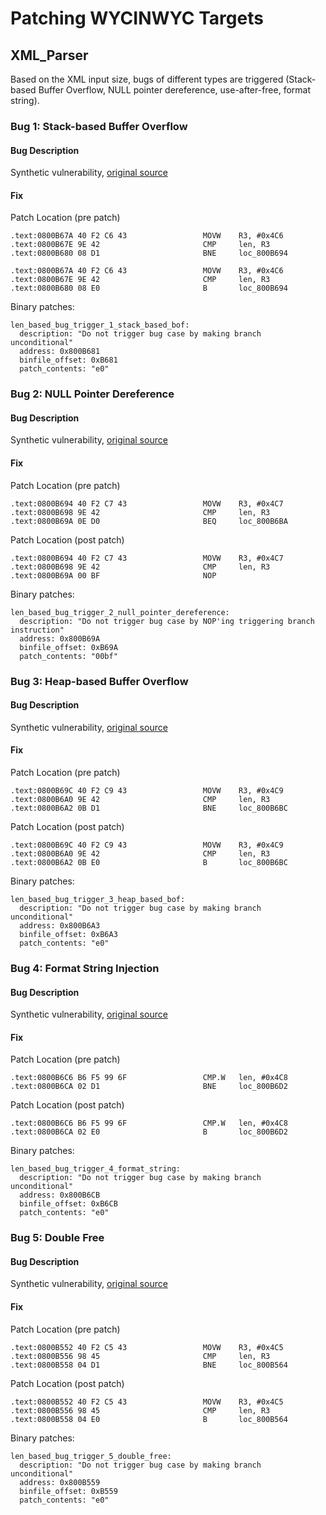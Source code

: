 # Patching WYCINWYC Targets

## XML_Parser
Based on the XML input size, bugs of different types are triggered (Stack-based Buffer Overflow, NULL pointer dereference, use-after-free, format string).

### Bug 1: Stack-based Buffer Overflow

#### Bug Description
Synthetic vulnerability, [original source](https://github.com/avatartwo/ndss18_wycinwyc/blob/master/target_source/expatlib/xmlparse.c#L1620)

#### Fix
Patch Location (pre patch)
```
.text:0800B67A 40 F2 C6 43                 MOVW    R3, #0x4C6
.text:0800B67E 9E 42                       CMP     len, R3
.text:0800B680 08 D1                       BNE     loc_800B694
```

```
.text:0800B67A 40 F2 C6 43                 MOVW    R3, #0x4C6
.text:0800B67E 9E 42                       CMP     len, R3
.text:0800B680 08 E0                       B       loc_800B694
```

Binary patches:
```
len_based_bug_trigger_1_stack_based_bof:
  description: "Do not trigger bug case by making branch unconditional"
  address: 0x800B681
  binfile_offset: 0xB681
  patch_contents: "e0"
```

### Bug 2: NULL Pointer Dereference

#### Bug Description
Synthetic vulnerability, [original source](https://github.com/avatartwo/ndss18_wycinwyc/blob/master/target_source/expatlib/xmlparse.c#L1626)

#### Fix
Patch Location (pre patch)
```
.text:0800B694 40 F2 C7 43                 MOVW    R3, #0x4C7
.text:0800B698 9E 42                       CMP     len, R3
.text:0800B69A 0E D0                       BEQ     loc_800B6BA
```

Patch Location (post patch)
```
.text:0800B694 40 F2 C7 43                 MOVW    R3, #0x4C7
.text:0800B698 9E 42                       CMP     len, R3
.text:0800B69A 00 BF                       NOP
```

Binary patches:
```
len_based_bug_trigger_2_null_pointer_dereference:
  description: "Do not trigger bug case by NOP'ing triggering branch instruction"
  address: 0x800B69A
  binfile_offset: 0xB69A
  patch_contents: "00bf"
```

### Bug 3: Heap-based Buffer Overflow

#### Bug Description
Synthetic vulnerability, [original source](https://github.com/avatartwo/ndss18_wycinwyc/blob/master/target_source/expatlib/xmlparse.c#L1630)

#### Fix
Patch Location (pre patch)
```
.text:0800B69C 40 F2 C9 43                 MOVW    R3, #0x4C9
.text:0800B6A0 9E 42                       CMP     len, R3
.text:0800B6A2 0B D1                       BNE     loc_800B6BC
```

Patch Location (post patch)
```
.text:0800B69C 40 F2 C9 43                 MOVW    R3, #0x4C9
.text:0800B6A0 9E 42                       CMP     len, R3
.text:0800B6A2 0B E0                       B       loc_800B6BC
```

Binary patches:
```
len_based_bug_trigger_3_heap_based_bof:
  description: "Do not trigger bug case by making branch unconditional"
  address: 0x800B6A3
  binfile_offset: 0xB6A3
  patch_contents: "e0"
```

### Bug 4: Format String Injection

#### Bug Description
Synthetic vulnerability, [original source](https://github.com/avatartwo/ndss18_wycinwyc/blob/master/target_source/expatlib/xmlparse.c#L1638)

#### Fix
Patch Location (pre patch)
```
.text:0800B6C6 B6 F5 99 6F                 CMP.W   len, #0x4C8
.text:0800B6CA 02 D1                       BNE     loc_800B6D2
```

Patch Location (post patch)
```
.text:0800B6C6 B6 F5 99 6F                 CMP.W   len, #0x4C8
.text:0800B6CA 02 E0                       B       loc_800B6D2
```

Binary patches:
```
len_based_bug_trigger_4_format_string:
  description: "Do not trigger bug case by making branch unconditional"
  address: 0x800B6CB
  binfile_offset: 0xB6CB
  patch_contents: "e0"
```


### Bug 5: Double Free

#### Bug Description
Synthetic vulnerability, [original source](https://github.com/avatartwo/ndss18_wycinwyc/blob/master/target_source/expatlib/xmlparse.c#L1764)

#### Fix
Patch Location (pre patch)
```
.text:0800B552 40 F2 C5 43                 MOVW    R3, #0x4C5
.text:0800B556 98 45                       CMP     len, R3
.text:0800B558 04 D1                       BNE     loc_800B564
```

Patch Location (post patch)
```
.text:0800B552 40 F2 C5 43                 MOVW    R3, #0x4C5
.text:0800B556 98 45                       CMP     len, R3
.text:0800B558 04 E0                       B       loc_800B564
```

Binary patches:
```
len_based_bug_trigger_5_double_free:
  description: "Do not trigger bug case by making branch unconditional"
  address: 0x800B559
  binfile_offset: 0xB559
  patch_contents: "e0"
```
